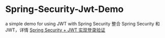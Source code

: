 
# Spring-Security-Jwt-Demo
a simple demo for using JWT with Spring Security
整合 Spring Security 和 JWT，详情 [Spring Security + JWT 实现登录验证](https://www.ashtwo.cn/spring-security-jwt-demo/) 
